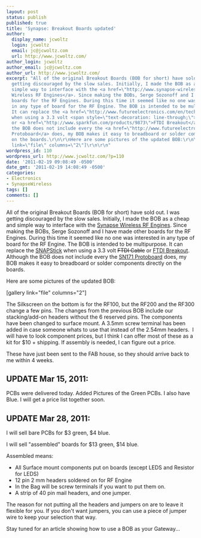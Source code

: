 ```yaml
---
layout: post
status: publish
published: true
title: 'Synapse: Breakout Boards updated'
author:
  display_name: jcwoltz
  login: jcwoltz
  email: jc@jcwoltz.com
  url: http://www.jcwoltz.com/
author_login: jcwoltz
author_email: jc@jcwoltz.com
author_url: http://www.jcwoltz.com/
excerpt: "All of the original Breakout Boards (BOB for short) have sold out. I was
  getting discouraged by the slow sales. Initially, I made the BOB as a cheap and
  simple way to interface with the <a href=\"http://www.synapse-wireless.com/index.php?mainID=3&amp;subID=3&amp;type=product&amp;prodID=3\">Synapse
  Wireless RF Engines</a>. Since making the BOBs, Serge Sozonoff and I have made other
  boards for the RF Engines. During this time it seemed like no one was interested
  in any type of board for the RF Engine. The BOB is intended to be multipurpose.
  It can replace the <a href=\"http://www.futureelectronics.com/en/technologies/semiconductors/wireless-rf/rf-modules-solutions/proprietary/Pages/6904726-SN132HO-NR.aspx\">SNAPStick</a>
  when using a 3.3 volt <span style=\"text-decoration: line-through;\">FTDI Cable</span>
  or <a href=\"http://www.sparkfun.com/products/9873\">FTDI Breakout</a>. Although
  the BOB does not include every the <a href=\"http://www.futureelectronics.com/en/technologies/semiconductors/wireless-rf/rf-modules-solutions/proprietary/Pages/6671358-SN171GG-NR.aspx\">SN171
  Protoboard</a> does, my BOB makes it easy to breadboard or solder components directly
  on the boards.\r\n\r\nHere are some pictures of the updated BOB:\r\n\r\n[gallery
  link=\"file\" columns=\"2\"]\r\n\r\n"
wordpress_id: 110
wordpress_url: http://www.jcwoltz.com/?p=110
date: '2011-02-19 09:08:49 -0500'
date_gmt: '2011-02-19 14:08:49 -0500'
categories:
- Electronics
- SynapseWireless
tags: []
comments: []
---
```

<p>All of the original Breakout Boards (BOB for short) have sold out. I was getting discouraged by the slow sales. Initially, I made the BOB as a cheap and simple way to interface with the <a href="http://www.synapse-wireless.com/index.php?mainID=3&amp;subID=3&amp;type=product&amp;prodID=3">Synapse Wireless RF Engines</a>. Since making the BOBs, Serge Sozonoff and I have made other boards for the RF Engines. During this time it seemed like no one was interested in any type of board for the RF Engine. The BOB is intended to be multipurpose. It can replace the <a href="http://www.futureelectronics.com/en/technologies/semiconductors/wireless-rf/rf-modules-solutions/proprietary/Pages/6904726-SN132HO-NR.aspx">SNAPStick</a> when using a 3.3 volt <span style="text-decoration: line-through;">FTDI Cable</span> or <a href="http://www.sparkfun.com/products/9873">FTDI Breakout</a>. Although the BOB does not include every the <a href="http://www.futureelectronics.com/en/technologies/semiconductors/wireless-rf/rf-modules-solutions/proprietary/Pages/6671358-SN171GG-NR.aspx">SN171 Protoboard</a> does, my BOB makes it easy to breadboard or solder components directly on the boards.</p>
<p>Here are some pictures of the updated BOB:</p>
<p>[gallery link="file" columns="2"]</p>
<p><a id="more"></a><a id="more-110"></a>The Silkscreen on the bottom is for the RF100, but the RF200 and the RF300 change a few pins. The changes from the previous BOB include our stacking/add-on headers without the 6 reserved pins. The components have been changed to surface mount. A 3.5mm screw terminal has been added in case someone whats to use that instead of the 2.54mm headers.  I will have to look component prices, but I think I can offer most of these as a kit for $10 + shipping. If assembly is needed, I can figure out a price.</p>
<p>These have just been sent to the FAB house, so they should arrive back to me within 4 weeks.</p>
<h2>UPDATE Mar 15, 2011:</h2>
<p>PCBs were delivered today. Added Pictures of the Green PCBs. I also have Blue. I will get a price list together soon.</p>
<h2>UPDATE Mar 28, 2011:</h2>
<p>I will sell bare PCBs for $3 green, $4 blue.</p>
<p>I will sell "assembled" boards for $13 green, $14 blue.</p>
<p>Assembled means:</p>
<ul>
<li>All Surface mount components put on boards (except LEDS and Resistor for LEDS)</li>
<li>12 pin 2 mm headers soldered on for RF Engine</li>
<li>In the Bag will be screw terminals if you want to put them on.</li>
<li>A strip of 40 pin mail headers, and one jumper.</li>
</ul>
<p>The reason for not putting all the headers and jumpers on are to leave it flexible for you. If you don't want jumpers, you can use a piece of jumper wire to keep your selection that way.</p>
<p>Stay tuned for an article showing how to use a BOB as your Gateway...</p>
<p><strong><br />
</strong></p>
